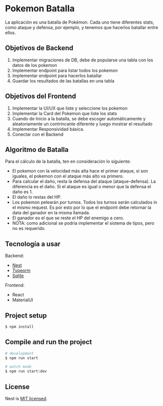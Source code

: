 # Pokemon Batalla

La aplicación es una batalla de Pokémon. Cada uno tiene diferentes stats, como ataque y defensa, por ejemplo, 
y tenemos que hacerlos batallar entre ellos.

## Objetivos de Backend

1. Implementar migraciones de DB, debe de popularse una tabla con los datos de los pokemon
2. Implementar endpoint para listar todos los pokemon
3. Implementar endpoint para hacerlos batallar
4. Guardar los resultados de las batallas en una tabla

## Objetivos del Frontend

1. Implementar la UI/UX que liste y seleccione los pokemon
2. Implementar la Card del Pokemon que liste los stats
3. Cuando de Inicio a la batalla, se debe escoger automáticamente y aleatoriamente un contrincante diferente y luego mostrar el resultado
4. Implementar Responsividad básica.
5. Conectar con el Backend

## Algoritmo de Batalla

Para el cálculo de la batalla, ten en consideración lo siguiente:

- El pokemon con la velocidad más alta hace el primer ataque, si son iguales, el pokemon con el ataque más alto va primero.
- Para calcular el daño, resta la defensa del ataque (ataque-defensa). La diferencia es el daño. Si el ataque es igual o menor que la defensa el daño es 1.
- El daño lo restas del HP.
- Los pokemon pelearán por turnos. Todos los turnos serán calculados in el mismo request. Es por esto por lo que el endpoint debe retornar la data del ganador en la misma llamada.
- El ganador es el que se reste el HP del enemigo a cero. 
- NOTA: como adicional se podría implementar el sistema de tipos, pero no es requerido.

## Tecnología a usar

Backend:
- [Nest](https://github.com/nestjs/nest) 
- [Typeorm](https://typeorm.io/)
- [Sqlite](https://www.sqlite.org/)

Frontend:
- React
- MaterialUI

## Project setup

```bash
$ npm install
```

## Compile and run the project

```bash
# development
$ npm run start

# watch mode
$ npm run start:dev

```

## License

Nest is [MIT licensed](https://github.com/nestjs/nest/blob/master/LICENSE).
